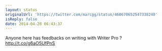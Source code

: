 ```yaml
---
layout: status
originalUrl: 'https://twitter.com/marcgg/status/460670652547338240'
isReply: false
date: 2014-04-28 06:43:37
---
```


Anyone here has feedbacks on writing with Writer Pro ? http://t.co/g6aO5UfPnS

